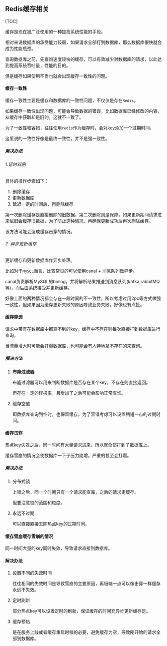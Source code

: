 ## Redis缓存相关



[TOC]



缓存是现在被广泛使用的一种提高系统性能的手段。

相对来说数据库的承受能力较弱，如果请求全部打到数据库，那么数据库很快就会成为性能瓶颈。

查询数据库之前，先查询速度较快的缓存，可以有效减少对数据库的请求，以此达到提高系统吞吐量，性能的目的。

但是缓存如果使用不当也就会出现缓存一致性的问题。



#### 缓存一致性

缓存一致性主要是缓存和数据库的一致性问题，不仅仅是存在`Redis`。

如果缓存一致性出现问题，可能会导致数据的错误，比如数据库已经修改的内容，从缓存中获取却是旧的，这就不一致了。

为了一致性和容错，往往使用`redis`作为缓存时，会对key添加一个过期时间，

这里说的一致性好像是最终一致性，并不是强一致性。

##### 解决办法

###### 1.延时双删

具体的操作步骤如下：

1. 删除缓存
2. 更新数据库
3. 延迟一定的时间后，再删除缓存

第一次删除缓存是直接删除的旧数据，第二次删除则是保障，如果更新期间请求进来依旧会缓存旧数据，为了防止这种情况，再确保更新成功后再次删除缓存。

该方法可能会造成缓存击穿的情况。

###### 2. 异步更新缓存

更新缓存和更新数据库作异步处理。

比如对于`MySQL`而言，比较常见的可以使用canal + 消息队列做异步。

canal负责解析MySQL的binlog，并将解析结果推送到消息队列(kafka,rabbitMQ等)，而后由系统接受并更新缓存。



好像上面的两种情况都会存在一段时间的不一致性，所以考虑过用2pc等方式做强一致性，但如果因为缓存更新失败的原因导致业务失败，好像也有点扯。





#### 缓存穿透

请求中带有在数据库中都查不到的key，缓存中不存在则每次直接打到数据库进行查询。

当流量增大时可能会打爆数据库，也可能会有人特地拿不存在的来查询。

##### 解决方法

1. **布隆过滤器**

   布隆过滤器可以用来判断数据库是否存在某个key，不存在则直接返回。

   但存在一定的误报率，且增加了之后可能会影响正常查询。

2. 缓存空值

   即数据库查询到空时，也保留缓存，为了容错考虑可以设置稍短一点的过期时间。





#### 缓存击穿

热点key失效之后，同一时间有大量请求进来，所以就全部打到了数据库上。

缓存雪崩的情况会使数据库一下子压力陡增，严重的甚至会打爆。

##### 解决办法

1. 分布式锁

   上锁之后，同一个时间只有一个请求能查库，之后的请求走缓存。

   但要注意锁的范围和粒度。

2. 永远不过期

   可以直接直接去除热点key的过期时间。



#### 缓存雪崩缓存雪崩的情况

同一时间大量的key同时失效，导致请求直接到数据库。

#### 解决办法

1. 设置不同的失效时间

   往往相同的失效时间是导致雪崩的主要原因，再极端一点可以像击穿一样缓存永远不失效。

2. 定时刷新

   部分热点key可以设置定时的刷新，保证缓存的时间充异步更新缓存足。

3. 缓存预热

   是在服务上线或者缓存重启时候的必要，避免缓存为空，导致刚开始的请求全部到数据库。







